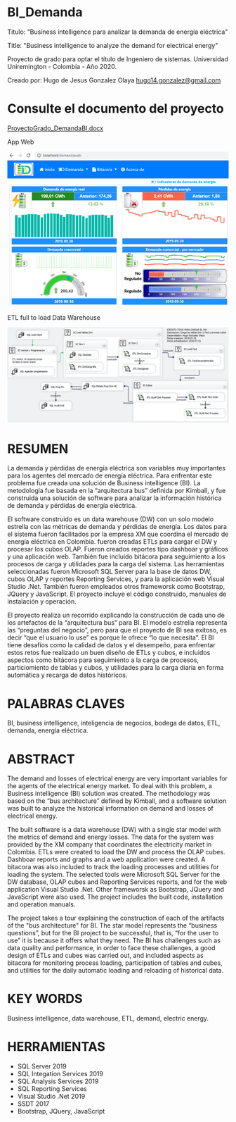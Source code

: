 # BI_Demanda
Titulo: "Business intelligence para analizar la demanda de energía eléctrica"

Title: "Business intelligence to analyze the demand for electrical energy"

Proyecto de grado para optar el título de Ingeniero de sistemas. Universidad Uniremington - Colombia - Año 2020.

Creado por: Hugo de Jesus Gonzalez Olaya hugo14.gonzalez@gmail.com


# Consulte el documento del proyecto
[ProyectoGrado_DemandaBI.docx](Doc/Proyecto/ProyectoGrado_DemandaBI.docx)

App Web

![App Web](DemandaWeb.png "App Web")


ETL full to load Data Warehouse

![ETL Full](ETL_Full.png "ETL Full")


# RESUMEN
La demanda y pérdidas de energía eléctrica son variables muy importantes para los agentes del mercado de energía eléctrica. Para enfrentar este problema fue creada una solución de Business intelligence (BI). La metodología fue basada en la “arquitectura bus” definida por Kimball, y fue construida una solución de software para analizar la información histórica de demanda y pérdidas de energía eléctrica.

El software construido es un data warehouse (DW) con un solo modelo estrella con las métricas de demanda y pérdidas de energía. Los datos para el sistema fueron facilitados por la empresa XM que coordina el mercado de energía eléctrica en Colombia. fueron creadas ETLs para cargar el DW y procesar los cubos OLAP. Fueron creados reportes tipo dashboar y gráficos y una aplicación web. También fue incluido bitácora para seguimiento a los procesos de carga y utilidades para la carga del sistema. Las herramientas seleccionadas fueron Microsoft SQL Server para la base de datos DW, cubos OLAP y reportes Reporting Services, y para la aplicación web Visual Studio .Net. También fueron empleados otros frameworsk como Bootstrap, JQuery y JavaScript. El proyecto incluye el código construido, manuales de instalación y operación.

El proyecto realiza un recorrido explicando la construcción de cada uno de los artefactos de la “arquitectura bus” para BI. El modelo estrella representa las “preguntas del negocio”, pero para que el proyecto de BI sea exitoso, es decir “que el usuario lo use” es porque le ofrece “lo que necesita”. El BI tiene desafíos como la calidad de datos y el desempeño, para enfrentar estos retos fue realizado un buen diseño de ETLs y cubos, e incluidos aspectos como bitácora para seguimiento a la carga de procesos, particiomiento de tablas y cubos, y utilidades para la carga diaria en forma automática y recarga de datos históricos.

# PALABRAS CLAVES
BI, business intelligence, inteligencia de negocios, bodega de datos, ETL, demanda, energía eléctrica.

# ABSTRACT
The demand and losses of electrical energy are very important variables for the agents of the electrical energy market. To deal with this problem, a Business intelligence (BI) solution was created. The methodology was based on the “bus architecture” defined by Kimball, and a software solution was built to analyze the historical information on demand and losses of electrical energy.

The built software is a data warehouse (DW) with a single star model with the metrics of demand and energy losses. The data for the system was provided by the XM company that coordinates the electricity market in Colombia. ETLs were created to load the DW and process the OLAP cubes. Dashboar reports and graphs and a web application were created. A bitacora was also included to track the loading processes and utilities for loading the system. The selected tools were Microsoft SQL Server for the DW database, OLAP cubes and Reporting Services reports, and for the web application Visual Studio .Net. Other frameworsk as Bootstrap, JQuery and JavaScript were also used. The project includes the built code, installation and operation manuals.

The project takes a tour explaining the construction of each of the artifacts of the "bus architecture" for BI. The star model represents the “business questions”, but for the BI project to be successful, that is, “for the user to use” it is because it offers what they need. The BI has challenges such as data quality and performance, in order to face these challenges, a good design of ETLs and cubes was carried out, and included aspects as bitacora for monitoring process loading, participation of tables and cubes, and utilities for the daily automatic loading and reloading of historical data.

# KEY WORDS
Business intelligence, data warehouse, ETL, demand, electric energy.

# HERRAMIENTAS
* SQL Server 2019
* SQL Integation Services 2019
* SQL Analysis Services 2019
* SQL Reporting Services
* Visual Studio .Net 2019
* SSDT 2017
* Bootstrap, JQuery, JavaScript


